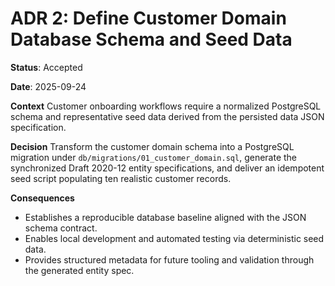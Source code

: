 # ADR 2: Define Customer Domain Database Schema and Seed Data

**Status**: Accepted

**Date**: 2025-09-24

**Context**
Customer onboarding workflows require a normalized PostgreSQL schema and representative seed data derived from the persisted data JSON specification.

**Decision**
Transform the customer domain schema into a PostgreSQL migration under `db/migrations/01_customer_domain.sql`, generate the synchronized Draft 2020-12 entity specifications, and deliver an idempotent seed script populating ten realistic customer records.

**Consequences**
- Establishes a reproducible database baseline aligned with the JSON schema contract.
- Enables local development and automated testing via deterministic seed data.
- Provides structured metadata for future tooling and validation through the generated entity spec.
